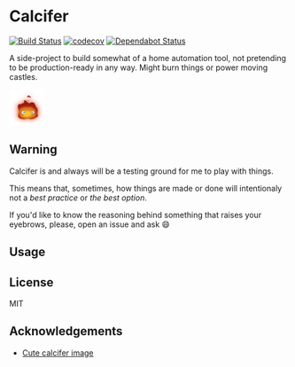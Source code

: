 # Calcifer

[![Build Status](https://travis-ci.org/alferpal/calcifer.svg?branch=master)](https://travis-ci.org/alferpal/calcifer)
[![codecov](https://codecov.io/gh/alferpal/calcifer/branch/master/graph/badge.svg)](https://codecov.io/gh/alferpal/calcifer)
[![Dependabot Status](https://api.dependabot.com/badges/status?host=github&repo=alferpal/calcifer)](https://dependabot.com)

A side-project to build somewhat of a home automation tool, not pretending to be production-ready in any way. Might burn things or power moving castles.

<img width="64" height="64" src="logo.png">

## Warning
Calcifer is and always will be a testing ground for me to play with things.

This means that, sometimes, how things are made or done will intentionaly not a _best practice_ or _the best option_.

If you'd like to know the reasoning behind something that raises your eyebrows, please, open an issue and ask :smile:

## Usage

## License

MIT

## Acknowledgements

* [Cute calcifer image](https://www.pinterest.es/pin/725501821195734857)
